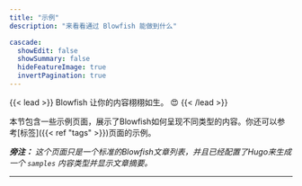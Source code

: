 ```yaml
---
title: "示例"
description: "来看看通过 Blowfish 能做到什么"

cascade:
  showEdit: false
  showSummary: false
  hideFeatureImage: true
  invertPagination: true
---
```


{{< lead >}}
Blowfish 让你的内容栩栩如生。 :heart_eyes:
{{< /lead >}}

本节包含一些示例页面，展示了Blowfish如何呈现不同类型的内容。你还可以参考[标签]({{< ref "tags" >}})页面的示例。


_**旁注：** 这个页面只是一个标准的Blowfish文章列表，并且已经配置了Hugo来生成一个 `samples` 内容类型并显示文章摘要。_

---
